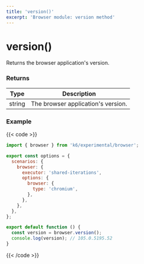 ```yaml
---
title: 'version()'
excerpt: 'Browser module: version method'
---
```


# version()

Returns the browser application's version.

### Returns

| Type   | Description                        |
| ------ | ---------------------------------- |
| string | The browser application's version. |

### Example

{{< code >}}

```javascript
import { browser } from 'k6/experimental/browser';

export const options = {
  scenarios: {
    browser: {
      executor: 'shared-iterations',
      options: {
        browser: {
          type: 'chromium',
        },
      },
    },
  },
};

export default function () {
  const version = browser.version();
  console.log(version); // 105.0.5195.52
}
```

{{< /code >}}
